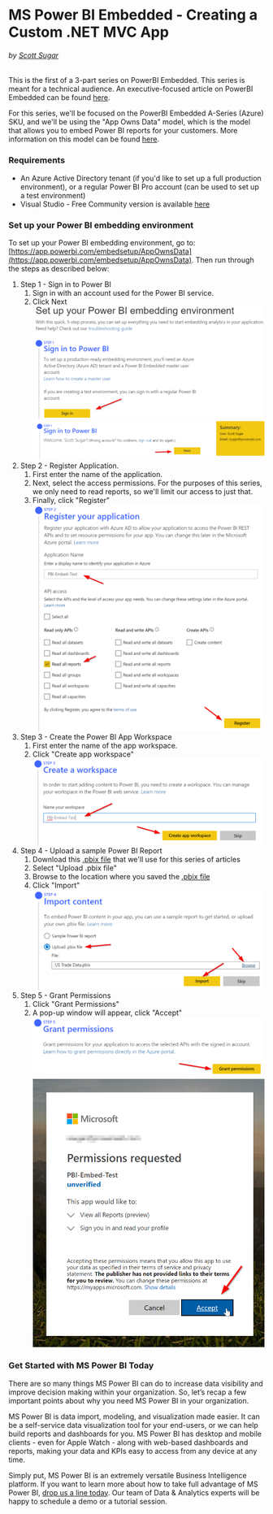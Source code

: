# MS Power BI Embedded - Creating a Custom .NET MVC App
###### by [Scott Sugar](https://linkedin.com/in/scottsugar)

This is the first of a 3-part series on PowerBI Embedded.  This series is meant for a technical audience.  An executive-focused article on PowerBI Embedded can be found [here](./Embedded-exec.md).

For this series, we'll be focused on the PowerBI Embedded A-Series (Azure) SKU, and we'll be using the "App Owns Data" model, which is the model that allows you to embed Power BI reports for your customers.  More information on this model can be found [here](https://docs.microsoft.com/en-us/power-bi/developer/embedding#embedding-for-your-customers).

### Requirements

* An Azure Active Directory tenant (if you'd like to set up a full production environment), or a regular Power BI Pro account (can be used to set up a test environment)
* Visual Studio - Free Community version is available [here](https://visualstudio.microsoft.com/vs/community/)

### Set up your Power BI embedding environment

To set up your Power BI embedding environment, go to: [https://app.powerbi.com/embedsetup/AppOwnsData](https://app.powerbi.com/embedsetup/AppOwnsData).  Then run through the steps as described below:

1. Step 1 - Sign in to Power BI
    1. Sign in with an account used for the Power BI service.
    2. Click Next
![SignIn](images/sign-in-powerbi.png)
![SignInNext](images/sign-in-next.png)
2. Step 2 - Register Application.
    1. First enter the name of the application.
    2. Next, select the access permissions.  For the purposes of this series, we only need to read reports, so we'll limit our access to just that.
    3. Finally, click "Register"
![RegisterApp](images/register-app.png)
3. Step 3 - Create the Power BI App Workspace
    1. First enter the name of the app workspace.
    2. Click "Create app workspace"
![CreateWorkspace](images/create-workspace.png)
4. Step 4 - Upload a sample Power BI Report
    1. Download this [.pbix file](https://github.com/ssugar/Blog/raw/master/Embedded/pbix/US%20Trade%20Data.pbix) that we'll use for this series of articles
    2. Select "Upload .pbix file"
    3. Browse to the location where you saved the [.pbix file](https://github.com/ssugar/Blog/raw/master/Embedded/pbix/US%20Trade%20Data.pbix)
    4. Click "Import"
![ImportContent](images/import-content.png)
5. Step 5 - Grant Permissions
    1. Click "Grant Permissions"
    2. A pop-up window will appear, click "Accept"
![GrantPermissions](images/grant-permissions.png)
![GrantPermissions2](images/grant-permissions-2.png)




### Get Started with MS Power BI Today
There are so many things MS Power BI can do to increase data visibility and improve decision making within your organization. So, let’s recap a few important points about why you need MS Power BI in your organization.

MS Power BI is data import, modeling, and visualization made easier.  It can be a self-service data visualization tool for your end-users, or we can help build reports and dashboards for you.  MS Power BI has desktop and mobile clients - even for Apple Watch - along with web-based dashboards and reports, making your data and KPIs easy to access from any device at any time.

Simply put, MS Power BI is an extremely versatile Business Intelligence platform. If you want to learn more about how to take full advantage of MS Power BI, [drop us a line today](mailto:cloud@proserveit.com?Subject=I%20Want%20To%20Learn%20More%20About%20Power%20BI%20Solutions). Our team of Data & Analytics experts will be happy to schedule a demo or a tutorial session.